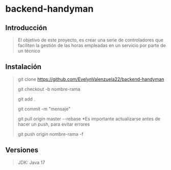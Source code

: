 # backend-handyman

## Introducción 
>El objetivo de este proyecto, es crear una serie de controladores que faciliten la gestión de las horas empleadas en un servicio por parte de un técnico 

## Instalación 

> git clone https://github.com/EvelynValenzuela22/backend-handyman
>
>git checkout -b nombre-rama
>
>git add .
>
>git commit -m "mensaje"
>
>git pull origin master --rebase  *Es importante actualizarse antes de hacer un push, para evitar errores
>
>git push origin nombre-rama -f  


## Versiones

> JDK: Java 17 
